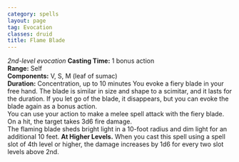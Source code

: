 ```yaml
---
category: spells
layout: page
tag: Evocation
classes: druid
title: Flame Blade 
---
```

_2nd-level evocation_ 
**Casting Time:** 1 bonus action    
**Range:** Self    
**Components:** V, S, M (leaf of sumac)    
**Duration:** Concentration, up to 10 minutes 
You evoke a fiery blade in your free hand. The blade is similar in size and shape to a scimitar, and it lasts for the duration. If you let go of the blade, it disappears, but you can evoke the blade again as a bonus action.    
You can use your action to make a melee spell attack with the fiery blade. On a hit, the target takes 3d6 fire damage.    
The flaming blade sheds bright light in a 10-foot radius and dim light for an additional 10 feet. 
**At Higher Levels.** When you cast this spell using a spell slot of 4th level or higher, the damage increases by 1d6 for every two slot levels above 2nd. 
